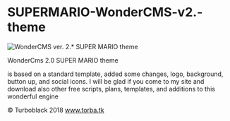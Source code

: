 # SUPERMARIO-WonderCMS-v2.-theme
![WonderCMS ver. 2.* SUPER MARIO theme](http://torba.tk/wcms_mario_theme.jpg)


WonderCms 2.0 SUPER MARIO theme

is based on a standard template, added some changes, logo, background, button up, and social icons. I will be glad if you come to my site and download also other free scripts, plans, templates, and additions to this wonderful engine 

© Turboblack 2018 www.torba.tk
